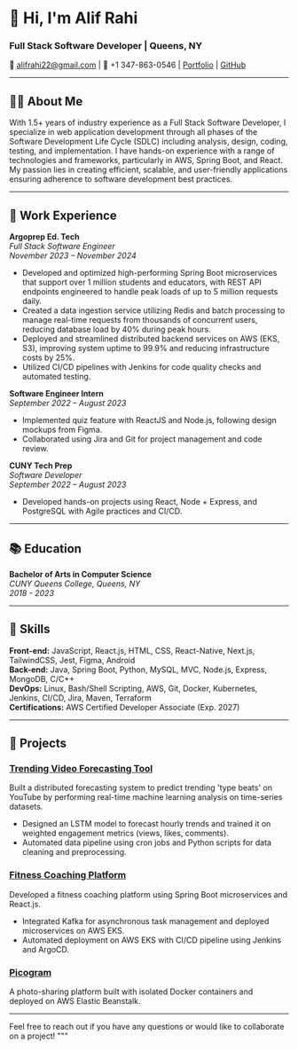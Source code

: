 # 👋 Hi, I'm Alif Rahi

### Full Stack Software Developer | Queens, NY

📧 alifrahi22@gmail.com | 📱 +1 347-863-0546 | [Portfolio](https://portfoliobyalif.netlify.app) | [GitHub](https://github.com/byalif)

---

## 🧑‍💻 About Me

With 1.5+ years of industry experience as a Full Stack Software Developer, I specialize in web application development through all phases of the Software Development Life Cycle (SDLC) including analysis, design, coding, testing, and implementation. I have hands-on experience with a range of technologies and frameworks, particularly in AWS, Spring Boot, and React. My passion lies in creating efficient, scalable, and user-friendly applications ensuring adherence to software development best practices. 

---

## 💼 Work Experience

**Argoprep Ed. Tech**  
_Full Stack Software Engineer_  
_November 2023 – November 2024_  
- Developed and optimized high-performing Spring Boot microservices that support over 1 million students and educators, with REST API endpoints engineered to handle peak loads of up to 5 million requests daily.
- Created a data ingestion service utilizing Redis and batch processing to manage real-time requests from thousands of concurrent users, reducing database load by 40% during peak hours.
- Deployed and streamlined distributed backend services on AWS (EKS, S3), improving system uptime to 99.9% and reducing infrastructure costs by 25%.
- Utilized CI/CD pipelines with Jenkins for code quality checks and automated testing.

**Software Engineer Intern**  
_September 2022 – August 2023_  
- Implemented quiz feature with ReactJS and Node.js, following design mockups from Figma.
- Collaborated using Jira and Git for project management and code review.

**CUNY Tech Prep**  
_Software Developer_  
_September 2022 – August 2023_  
- Developed hands-on projects using React, Node + Express, and PostgreSQL with Agile practices and CI/CD.

---

## 📚 Education

**Bachelor of Arts in Computer Science**  
_CUNY Queens College, Queens, NY_  
_2018 - 2023_

---

## 🔧 Skills

**Front-end:** JavaScript, React.js, HTML, CSS, React-Native, Next.js, TailwindCSS, Jest, Figma, Android  
**Back-end:** Java, Spring Boot, Python, MySQL, MVC, Node.js, Express, MongoDB, C/C++  
**DevOps:** Linux, Bash/Shell Scripting, AWS, Git, Docker, Kubernetes, Jenkins, CI/CD, Jira, Maven, Terraform  
**Certifications:** AWS Certified Developer Associate (Exp. 2027)

---

## 🚀 Projects

### **[Trending Video Forecasting Tool](https://github.com/byalif/Trending-Video-Forecasts)**  
Built a distributed forecasting system to predict trending 'type beats' on YouTube by performing real-time machine learning analysis on time-series datasets.
- Designed an LSTM model to forecast hourly trends and trained it on weighted engagement metrics (views, likes, comments).  
- Automated data pipeline using cron jobs and Python scripts for data cleaning and preprocessing.

### **[Fitness Coaching Platform](https://github.com/byalif/sousa-front)**  
Developed a fitness coaching platform using Spring Boot microservices and React.js.
- Integrated Kafka for asynchronous task management and deployed microservices on AWS EKS.
- Automated deployment on AWS EKS with CI/CD pipeline using Jenkins and ArgoCD.

### **[Picogram](https://66ed8fd9686ce703f3d3f191--ephemeral-cocada-1cf45c.netlify.app)**  
A photo-sharing platform built with isolated Docker containers and deployed on AWS Elastic Beanstalk.

---

Feel free to reach out if you have any questions or would like to collaborate on a project!
"""


